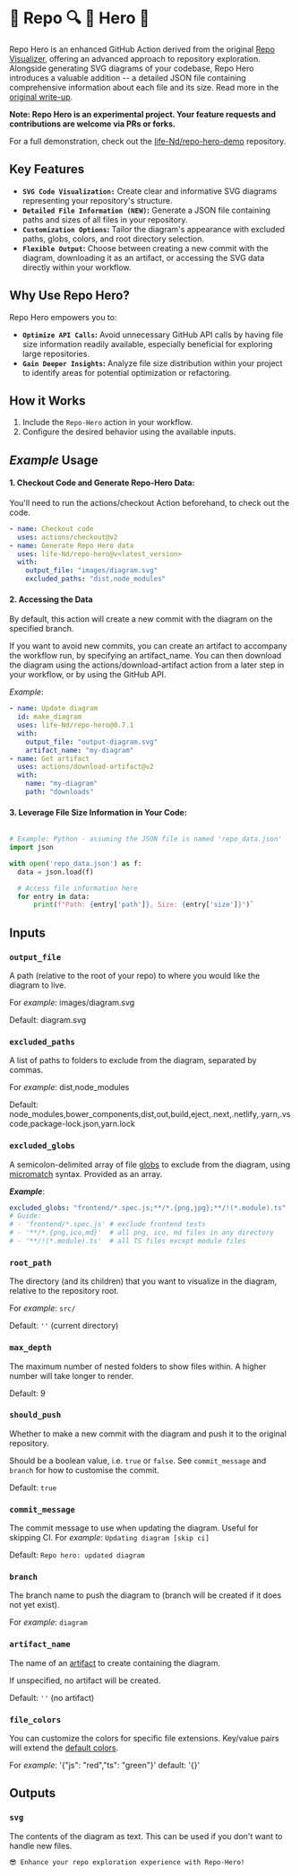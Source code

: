 #  🥷   Repo 🔍 🔎 Hero 🚀

Repo Hero is an enhanced GitHub Action derived from the original [Repo Visualizer](https://github.com/life-Nd/repo-hero), offering an advanced approach to repository exploration. Alongside generating SVG diagrams of your codebase, Repo Hero introduces a valuable addition -- a detailed JSON file containing comprehensive information about each file and its size. Read more in the [original write-up](https://octo.github.com/projects/repo-visualization).

**Note: Repo Hero is an experimental project. Your feature requests and contributions are welcome via PRs or forks.**

For a full demonstration, check out the [life-Nd/repo-hero-demo](https://github.com/life-Nd/repo-hero-demo) repository.

## Key Features

- **`SVG Code Visualization:`** Create clear and informative SVG diagrams representing your repository's structure.
- **`Detailed File Information (NEW)`:** Generate a JSON file containing paths and sizes of all files in your repository.
- **`Customization Options`:** Tailor the diagram's appearance with excluded paths, globs, colors, and root directory selection.
- **`Flexible Output`:** Choose between creating a new commit with the diagram, downloading it as an artifact, or accessing the SVG data directly within your workflow.

## Why Use Repo Hero?

Repo Hero empowers you to:

- **`Optimize API Calls`:** Avoid unnecessary GitHub API calls by having file size information readily available, especially beneficial for exploring large repositories.
- **`Gain Deeper Insights`:** Analyze file size distribution within your project to identify areas for potential optimization or refactoring.

## How it Works

1. Include the `Repo-Hero` action in your workflow.
2. Configure the desired behavior using the available inputs.


## *Example* Usage

#### 1. Checkout Code and Generate Repo-Hero Data:
You'll need to run the actions/checkout Action beforehand, to check out the code.

```yaml
- name: Checkout code
  uses: actions/checkout@v2
- name: Generate Repo Hero data
  uses: life-Nd/repo-hero@v<latest_version>
  with:
    output_file: "images/diagram.svg"
    excluded_paths: "dist,node_modules"
```
#### 2. Accessing the Data

By default, this action will create a new commit with the diagram on the specified branch.

If you want to avoid new commits, you can create an artifact to accompany the workflow run, by specifying an artifact_name. You can then download the diagram using the actions/download-artifact action from a later step in your workflow, or by using the GitHub API.

*Example*:
```yaml
- name: Update diagram
  id: make_diagram
  uses: life-Nd/repo-hero@0.7.1
  with:
    output_file: "output-diagram.svg"
    artifact_name: "my-diagram"
- name: Get artifact
  uses: actions/download-artifact@v2
  with:
    name: "my-diagram"
    path: "downloads"
```



#### 3.  Leverage File Size Information in Your Code:

```python

# Example: Python - assuming the JSON file is named 'repo_data.json'
import json

with open('repo_data.json') as f:
  data = json.load(f)

  # Access file information here
  for entry in data:
      print(f"Path: {entry['path']}, Size: {entry['size']}")`

```

## Inputs

### `output_file`

A path (relative to the root of your repo) to where you would like the diagram to live.

For *example*: images/diagram.svg

Default: diagram.svg

### `excluded_paths`

A list of paths to folders to exclude from the diagram, separated by commas.

For *example*: dist,node_modules

Default: node_modules,bower_components,dist,out,build,eject,.next,.netlify,.yarn,.vscode,package-lock.json,yarn.lock

### `excluded_globs`

A semicolon-delimited array of file [globs](https://globster.xyz/) to exclude from the diagram, using [micromatch](https://github.com/micromatch/micromatch) syntax. Provided as an array.

***Example***:

```yaml
excluded_globs: "frontend/*.spec.js;**/*.{png,jpg};**/!(*.module).ts"
# Guide:
# - 'frontend/*.spec.js' # exclude frontend tests
# - '**/*.{png,ico,md}'  # all png, ico, md files in any directory
# - '**/!(*.module).ts'  # all TS files except module files
```

### `root_path`

The directory (and its children) that you want to visualize in the diagram, relative to the repository root.

For *example*: `src/`

Default: `''` (current directory)

### `max_depth`

The maximum number of nested folders to show files within. A higher number will take longer to render.

Default: 9

### `should_push`

Whether to make a new commit with the diagram and push it to the original repository.

Should be a boolean value, i.e. `true` or `false`. See `commit_message` and `branch` for how to customise the commit.

Default: `true`

### `commit_message`

The commit message to use when updating the diagram. Useful for skipping CI. For *example*: `Updating diagram [skip ci]`

Default: `Repo hero: updated diagram`

### `branch`

The branch name to push the diagram to (branch will be created if it does not yet exist).

For *example*: `diagram`

### `artifact_name`

The name of an [artifact](https://docs.github.com/en/actions/guides/storing-workflow-data-as-artifacts) to create containing the diagram.

If unspecified, no artifact will be created.

Default: `''` (no artifact)

### `file_colors`

You can customize the colors for specific file extensions. Key/value pairs will extend the [default colors](https://github.com/life-Nd/repo-hero/pull/src/language-colors.json).

For *example*: '{"js": "red","ts": "green"}'
default: '{}'

## Outputs

### `svg`

The contents of the diagram as text. This can be used if you don't want to handle new files.

```
😎 Enhance your repo exploration experience with Repo-Hero! 
```